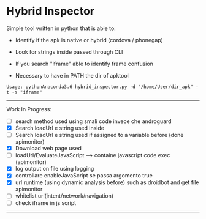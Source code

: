 # Hybrid Inspector

Simple tool written in python that is able to:
- Identify if the apk is native or hybrid (cordova / phonegap)

- Look for strings inside passed through CLI

- If you search "iframe" able to identify frame confusion

- Necessary to have in PATH the dir of apktool
```
Usage: pythonAnaconda3.6 hybrid_inspector.py -d "/home/User/dir_apk" -t -s "iframe"
```
___
Work In Progress:
- [ ] search method used using smali code invece che androguard
- [x] Search loadUrl e string used inside
- [ ] Search loadUrl e string used if assigned to a variable before (done apimonitor)
- [x] Download web page used 
- [ ] loadUrl/EvaluateJavaScript --> containe javascript code exec (apimonitor)
- [x] log output on file using logging
- [x] controllare enableJavaScript se passa argomento true
- [x] url runtime (using dynamic analysis before) such as droidbot and get file apimonitor
- [ ] whitelist url(intent/network/navigation)
- [ ] check iframe in js script
___

